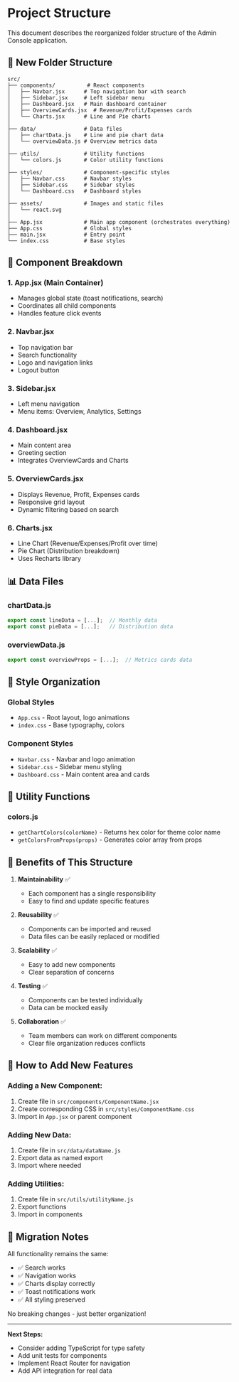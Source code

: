 # Project Structure

This document describes the reorganized folder structure of the Admin Console application.

## 📁 New Folder Structure

```
src/
├── components/          # React components
│   ├── Navbar.jsx      # Top navigation bar with search
│   ├── Sidebar.jsx     # Left sidebar menu
│   ├── Dashboard.jsx   # Main dashboard container
│   ├── OverviewCards.jsx  # Revenue/Profit/Expenses cards
│   └── Charts.jsx      # Line and Pie charts
│
├── data/               # Data files
│   ├── chartData.js    # Line and pie chart data
│   └── overviewData.js # Overview metrics data
│
├── utils/              # Utility functions
│   └── colors.js       # Color utility functions
│
├── styles/             # Component-specific styles
│   ├── Navbar.css      # Navbar styles
│   ├── Sidebar.css     # Sidebar styles
│   └── Dashboard.css   # Dashboard styles
│
├── assets/             # Images and static files
│   └── react.svg
│
├── App.jsx             # Main app component (orchestrates everything)
├── App.css             # Global styles
├── main.jsx            # Entry point
└── index.css           # Base styles
```

## 🧩 Component Breakdown

### 1. **App.jsx** (Main Container)
- Manages global state (toast notifications, search)
- Coordinates all child components
- Handles feature click events

### 2. **Navbar.jsx**
- Top navigation bar
- Search functionality
- Logo and navigation links
- Logout button

### 3. **Sidebar.jsx**
- Left menu navigation
- Menu items: Overview, Analytics, Settings

### 4. **Dashboard.jsx**
- Main content area
- Greeting section
- Integrates OverviewCards and Charts

### 5. **OverviewCards.jsx**
- Displays Revenue, Profit, Expenses cards
- Responsive grid layout
- Dynamic filtering based on search

### 6. **Charts.jsx**
- Line Chart (Revenue/Expenses/Profit over time)
- Pie Chart (Distribution breakdown)
- Uses Recharts library

## 📊 Data Files

### **chartData.js**
```javascript
export const lineData = [...];  // Monthly data
export const pieData = [...];   // Distribution data
```

### **overviewData.js**
```javascript
export const overviewProps = [...];  // Metrics cards data
```

## 🎨 Style Organization

### **Global Styles**
- `App.css` - Root layout, logo animations
- `index.css` - Base typography, colors

### **Component Styles**
- `Navbar.css` - Navbar and logo animation
- `Sidebar.css` - Sidebar menu styling
- `Dashboard.css` - Main content area and cards

## 🔧 Utility Functions

### **colors.js**
- `getChartColors(colorName)` - Returns hex color for theme color name
- `getColorsFromProps(props)` - Generates color array from props

## 🚀 Benefits of This Structure

1. **Maintainability** ✅
   - Each component has a single responsibility
   - Easy to find and update specific features

2. **Reusability** ✅
   - Components can be imported and reused
   - Data files can be easily replaced or modified

3. **Scalability** ✅
   - Easy to add new components
   - Clear separation of concerns

4. **Testing** ✅
   - Components can be tested individually
   - Data can be mocked easily

5. **Collaboration** ✅
   - Team members can work on different components
   - Clear file organization reduces conflicts

## 📝 How to Add New Features

### Adding a New Component:
1. Create file in `src/components/ComponentName.jsx`
2. Create corresponding CSS in `src/styles/ComponentName.css`
3. Import in `App.jsx` or parent component

### Adding New Data:
1. Create file in `src/data/dataName.js`
2. Export data as named export
3. Import where needed

### Adding Utilities:
1. Create file in `src/utils/utilityName.js`
2. Export functions
3. Import in components

## 🔄 Migration Notes

All functionality remains the same:
- ✅ Search works
- ✅ Navigation works
- ✅ Charts display correctly
- ✅ Toast notifications work
- ✅ All styling preserved

No breaking changes - just better organization!

---

**Next Steps:**
- Consider adding TypeScript for type safety
- Add unit tests for components
- Implement React Router for navigation
- Add API integration for real data
